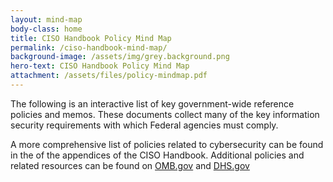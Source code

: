 ```yaml
---
layout: mind-map
body-class: home
title: CISO Handbook Policy Mind Map
permalink: /ciso-handbook-mind-map/
background-image: /assets/img/grey.background.png
hero-text: CISO Handbook Policy Mind Map
attachment: /assets/files/policy-mindmap.pdf
---
```

The following is an interactive list of key government-wide reference policies and memos. These documents collect many of the key information security requirements with which Federal agencies must comply.

A more comprehensive list of policies related to cybersecurity can be found in the of the appendices of the CISO Handbook.
Additional policies and related resources can be found on <a href="https://omb.gov">OMB.gov</a> and
<a href="http://dhs.gov">DHS.gov</a>

